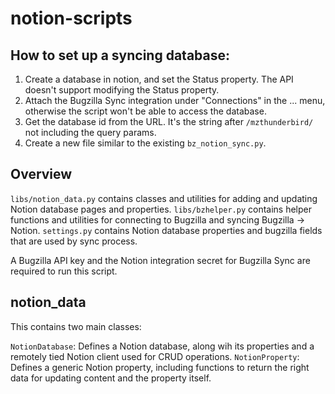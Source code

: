 # notion-scripts

## How to set up a syncing database:

1. Create a database in notion, and set the Status property. The API doesn't support modifying the Status property.
2. Attach the Bugzilla Sync integration under "Connections" in the ... menu, otherwise the script won't be able to access the database.
3. Get the database id from the URL. It's the string after `/mzthunderbird/` not including the query params.
4. Create a new file similar to the existing `bz_notion_sync.py`.

## Overview

`libs/notion_data.py` contains classes and utilities for adding and updating Notion database pages and properties.
`libs/bzhelper.py` contains helper functions and utilities for connecting to Bugzilla and syncing Bugzilla -> Notion.
`settings.py` contains Notion database properties and bugzilla fields that are used by sync process.

A Bugzilla API key and the Notion integration secret for Bugzilla Sync are required to run this script.

## notion_data

This contains two main classes:

`NotionDatabase`: Defines a Notion database, along wih its properties and a remotely tied Notion client used for CRUD operations.
`NotionProperty`: Defines a generic Notion property, including functions to return the right data for updating content and the property itself.
